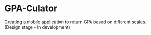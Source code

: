 # GPA-Culator
Creating a mobile application to return GPA based on different scales. (Design stage - In development)
